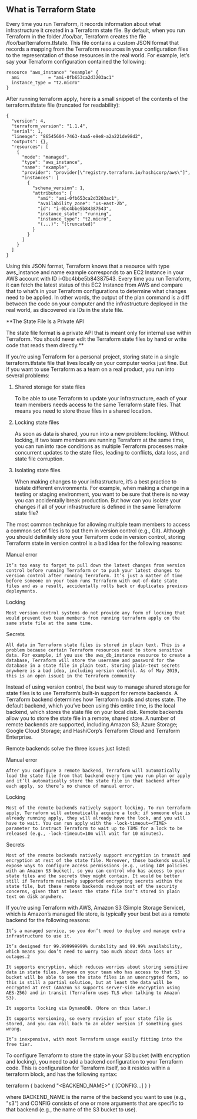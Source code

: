 ## What is Terraform State
Every time you run Terraform, it records information about what infrastructure it created in a Terraform state file. By default, when you run Terraform in the folder /foo/bar, Terraform creates the file /foo/bar/terraform.tfstate. This file contains a custom JSON format that records a mapping from the Terraform resources in your configuration files to the representation of those resources in the real world. For example, let’s say your Terraform configuration contained the following:

```
resource "aws_instance" "example" {
  ami           = "ami-0fb653ca2d3203ac1"
  instance_type = "t2.micro"
}
```

After running terraform apply, here is a small snippet of the contents of the terraform.tfstate file (truncated for readability):

```
{
  "version": 4,
  "terraform_version": "1.1.4",
  "serial": 1,
  "lineage": "86545604-7463-4aa5-e9e8-a2a221de98d2",
  "outputs": {},
  "resources": [
    {
      "mode": "managed",
      "type": "aws_instance",
      "name": "example",
      "provider": "provider[\"registry.terraform.io/hashicorp/aws\"]",
      "instances": [
        {
          "schema_version": 1,
          "attributes": {
            "ami": "ami-0fb653ca2d3203ac1",
            "availability_zone": "us-east-2b",
            "id": "i-0bc4bbe5b84387543",
            "instance_state": "running",
            "instance_type": "t2.micro",
            "(...)": "(truncated)"
          }
        }
      ]
    }
  ]
}
```

Using this JSON format, Terraform knows that a resource with type aws_instance and name example corresponds to an EC2 Instance in your AWS account with ID i-0bc4bbe5b84387543. Every time you run Terraform, it can fetch the latest status of this EC2 Instance from AWS and compare that to what’s in your Terraform configurations to determine what changes need to be applied. In other words, the output of the plan command is a diff between the code on your computer and the infrastructure deployed in the real world, as discovered via IDs in the state file.

**The State File Is a Private API

The state file format is a private API that is meant only for internal use within Terraform. You should never edit the Terraform state files by hand or write code that reads them directly.**

If you’re using Terraform for a personal project, storing state in a single terraform.tfstate file that lives locally on your computer works just fine. But if you want to use Terraform as a team on a real product, you run into several problems:

1. Shared storage for state files

    To be able to use Terraform to update your infrastructure, each of your team members needs access to the same Terraform state files. That means you need to store those files in a shared location.
2. Locking state files

    As soon as data is shared, you run into a new problem: locking. Without locking, if two team members are running Terraform at the same time, you can run into race conditions as multiple Terraform processes make concurrent updates to the state files, leading to conflicts, data loss, and state file corruption.
3. Isolating state files

    When making changes to your infrastructure, it’s a best practice to isolate different environments. For example, when making a change in a testing or staging environment, you want to be sure that there is no way you can accidentally break production. But how can you isolate your changes if all of your infrastructure is defined in the same Terraform state file?

The most common technique for allowing multiple team members to access a common set of files is to put them in version control (e.g., Git). Although you should definitely store your Terraform code in version control, storing Terraform state in version control is a bad idea for the following reasons:

Manual error

    It’s too easy to forget to pull down the latest changes from version control before running Terraform or to push your latest changes to version control after running Terraform. It’s just a matter of time before someone on your team runs Terraform with out-of-date state files and as a result, accidentally rolls back or duplicates previous deployments.
Locking

    Most version control systems do not provide any form of locking that would prevent two team members from running terraform apply on the same state file at the same time.
Secrets

    All data in Terraform state files is stored in plain text. This is a problem because certain Terraform resources need to store sensitive data. For example, if you use the aws_db_instance resource to create a database, Terraform will store the username and password for the database in a state file in plain text. Storing plain-text secrets anywhere is a bad idea, including version control. As of May 2019, this is an open issue1 in the Terraform community


Instead of using version control, the best way to manage shared storage for state files is to use Terraform’s built-in support for remote backends. A Terraform backend determines how Terraform loads and stores state. The default backend, which you’ve been using this entire time, is the local backend, which stores the state file on your local disk. Remote backends allow you to store the state file in a remote, shared store. A number of remote backends are supported, including Amazon S3; Azure Storage; Google Cloud Storage; and HashiCorp’s Terraform Cloud and Terraform Enterprise.

Remote backends solve the three issues just listed:

Manual error

    After you configure a remote backend, Terraform will automatically load the state file from that backend every time you run plan or apply and it’ll automatically store the state file in that backend after each apply, so there’s no chance of manual error.
Locking

    Most of the remote backends natively support locking. To run terraform apply, Terraform will automatically acquire a lock; if someone else is already running apply, they will already have the lock, and you will have to wait. You can run apply with the -lock-timeout=<TIME> parameter to instruct Terraform to wait up to TIME for a lock to be released (e.g., -lock-timeout=10m will wait for 10 minutes).
Secrets

    Most of the remote backends natively support encryption in transit and encryption at rest of the state file. Moreover, those backends usually expose ways to configure access permissions (e.g., using IAM policies with an Amazon S3 bucket), so you can control who has access to your state files and the secrets they might contain. It would be better still if Terraform natively supported encrypting secrets within the state file, but these remote backends reduce most of the security concerns, given that at least the state file isn’t stored in plain text on disk anywhere.

If you’re using Terraform with AWS, Amazon S3 (Simple Storage Service), which is Amazon’s managed file store, is typically your best bet as a remote backend for the following reasons:

    It’s a managed service, so you don’t need to deploy and manage extra infrastructure to use it.

    It’s designed for 99.999999999% durability and 99.99% availability, which means you don’t need to worry too much about data loss or outages.2

    It supports encryption, which reduces worries about storing sensitive data in state files. Anyone on your team who has access to that S3 bucket will be able to see the state files in an unencrypted form, so this is still a partial solution, but at least the data will be encrypted at rest (Amazon S3 supports server-side encryption using AES-256) and in transit (Terraform uses TLS when talking to Amazon S3).

    It supports locking via DynamoDB. (More on this later.)

    It supports versioning, so every revision of your state file is stored, and you can roll back to an older version if something goes wrong.

    It’s inexpensive, with most Terraform usage easily fitting into the free tier.

To configure Terraform to store the state in your S3 bucket (with encryption and locking), you need to add a backend configuration to your Terraform code. This is configuration for Terraform itself, so it resides within a terraform block, and has the following syntax:

terraform {
  backend "<BACKEND_NAME>" {
    [CONFIG...]
  }
}

where BACKEND_NAME is the name of the backend you want to use (e.g., "s3") and CONFIG consists of one or more arguments that are specific to that backend (e.g., the name of the S3 bucket to use).